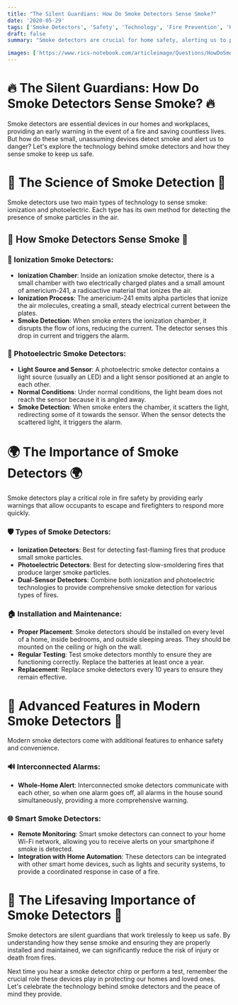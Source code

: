 ```yaml
---
title: "The Silent Guardians: How Do Smoke Detectors Sense Smoke?"
date: '2020-05-29'
tags: ['Smoke Detectors', 'Safety', 'Technology', 'Fire Prevention', 'Home','Questions']
draft: false
summary: "Smoke detectors are crucial for home safety, alerting us to potential fires. In this blog post, we explore the technology behind smoke detectors and how they sense smoke to keep us safe."

images: ['https://www.rics-notebook.com/articleimage/Questions/HowDoSmokeDetectorsWork.webp']
---
```


# 🔥 The Silent Guardians: How Do Smoke Detectors Sense Smoke? 🔥

Smoke detectors are essential devices in our homes and workplaces, providing an early warning in the event of a fire and saving countless lives. But how do these small, unassuming devices detect smoke and alert us to danger? Let's explore the technology behind smoke detectors and how they sense smoke to keep us safe.

# 🔬 The Science of Smoke Detection 🔬

Smoke detectors use two main types of technology to sense smoke: ionization and photoelectric. Each type has its own method for detecting the presence of smoke particles in the air.

## 🧠 How Smoke Detectors Sense Smoke 🧠

### 🔋 Ionization Smoke Detectors:
- **Ionization Chamber**: Inside an ionization smoke detector, there is a small chamber with two electrically charged plates and a small amount of americium-241, a radioactive material that ionizes the air.
- **Ionization Process**: The americium-241 emits alpha particles that ionize the air molecules, creating a small, steady electrical current between the plates.
- **Smoke Detection**: When smoke enters the ionization chamber, it disrupts the flow of ions, reducing the current. The detector senses this drop in current and triggers the alarm.

### 📸 Photoelectric Smoke Detectors:
- **Light Source and Sensor**: A photoelectric smoke detector contains a light source (usually an LED) and a light sensor positioned at an angle to each other.
- **Normal Conditions**: Under normal conditions, the light beam does not reach the sensor because it is angled away.
- **Smoke Detection**: When smoke enters the chamber, it scatters the light, redirecting some of it towards the sensor. When the sensor detects the scattered light, it triggers the alarm.

# 🌍 The Importance of Smoke Detectors 🌍

Smoke detectors play a critical role in fire safety by providing early warnings that allow occupants to escape and firefighters to respond more quickly.

### 🛡️ Types of Smoke Detectors:
- **Ionization Detectors**: Best for detecting fast-flaming fires that produce small smoke particles.
- **Photoelectric Detectors**: Best for detecting slow-smoldering fires that produce larger smoke particles.
- **Dual-Sensor Detectors**: Combine both ionization and photoelectric technologies to provide comprehensive smoke detection for various types of fires.

### 🏠 Installation and Maintenance:
- **Proper Placement**: Smoke detectors should be installed on every level of a home, inside bedrooms, and outside sleeping areas. They should be mounted on the ceiling or high on the wall.
- **Regular Testing**: Test smoke detectors monthly to ensure they are functioning correctly. Replace the batteries at least once a year.
- **Replacement**: Replace smoke detectors every 10 years to ensure they remain effective.

# 🌟 Advanced Features in Modern Smoke Detectors 🌟

Modern smoke detectors come with additional features to enhance safety and convenience.

### 🔊 Interconnected Alarms:
- **Whole-Home Alert**: Interconnected smoke detectors communicate with each other, so when one alarm goes off, all alarms in the house sound simultaneously, providing a more comprehensive warning.

### 🌐 Smart Smoke Detectors:
- **Remote Monitoring**: Smart smoke detectors can connect to your home Wi-Fi network, allowing you to receive alerts on your smartphone if smoke is detected.
- **Integration with Home Automation**: These detectors can be integrated with other smart home devices, such as lights and security systems, to provide a coordinated response in case of a fire.

# 🌟 The Lifesaving Importance of Smoke Detectors 🌟

Smoke detectors are silent guardians that work tirelessly to keep us safe. By understanding how they sense smoke and ensuring they are properly installed and maintained, we can significantly reduce the risk of injury or death from fires.

Next time you hear a smoke detector chirp or perform a test, remember the crucial role these devices play in protecting our homes and loved ones. Let's celebrate the technology behind smoke detectors and the peace of mind they provide.
